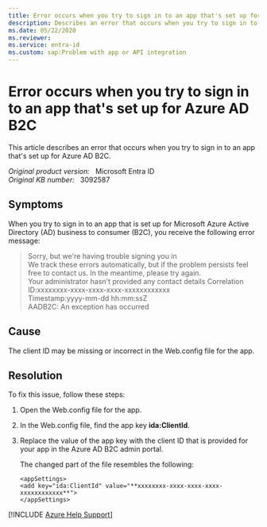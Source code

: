 ```yaml
---
title: Error occurs when you try to sign in to an app that's set up for Azure AD B2C
description: Describes an error that occurs when you try to sign in to an app that's set up for Azure AD B2C.
ms.date: 05/22/2020
ms.reviewer: 
ms.service: entra-id
ms.custom: sap:Problem with app or API integration
---
```

# Error occurs when you try to sign in to an app that's set up for Azure AD B2C

This article describes an error that occurs when you try to sign in to an app that's set up for Azure AD B2C.

_Original product version:_ &nbsp; Microsoft Entra ID  
_Original KB number:_ &nbsp; 3092587

## Symptoms

When you try to sign in to an app that is set up for Microsoft Azure Active Directory (AD) business to consumer (B2C), you receive the following error message:

> Sorry, but we're having trouble signing you in  
 We track these errors automatically, but if the problem persists feel free to contact us. In the meantime, please try again.  
 Your administrator hasn't provided any contact details
 Correlation ID:xxxxxxxx-xxxx-xxxx-xxxx-xxxxxxxxxxxx  
 Timestamp:yyyy-mm-dd hh:mm:ssZ  
 AADB2C: An exception has occurred

## Cause

The client ID may be missing or incorrect in the Web.config file for the app.

## Resolution

To fix this issue, follow these steps:

1. Open the Web.config file for the app.
2. In the Web.config file, find the app key **ida:ClientId**.
3. Replace the value of the app key with the client ID that is provided for your app in the Azure AD B2C admin portal.

    The changed part of the file resembles the following:

    ```console
    <appSettings>
    <add key="ida:ClientId" value="**xxxxxxxx-xxxx-xxxx-xxxx-xxxxxxxxxxxx**">
    </appSettings>
    ```

[!INCLUDE [Azure Help Support](../../../includes/azure-help-support.md)]
